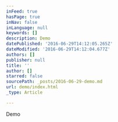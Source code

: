 ```yaml
---
inFeed: true
hasPage: true
inNav: false
inLanguage: null
keywords: []
description: Demo
datePublished: '2016-06-29T14:12:05.265Z'
dateModified: '2016-06-29T14:12:04.677Z'
authors: []
publisher: null
title: ''
author: []
starred: false
sourcePath: _posts/2016-06-29-demo.md
url: demo/index.html
_type: Article

---
```

Demo